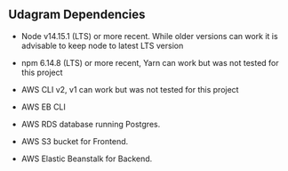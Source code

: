 ## Udagram Dependencies

- Node v14.15.1 (LTS) or more recent. While older versions can work it is advisable to keep node to latest LTS version

- npm 6.14.8 (LTS) or more recent, Yarn can work but was not tested for this project

- AWS CLI v2, v1 can work but was not tested for this project

- AWS EB CLI

- AWS RDS database running Postgres.

- AWS S3 bucket for Frontend.

- AWS Elastic Beanstalk for Backend.
